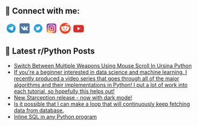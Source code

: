 ## 🔎 Connect with me:
[<img src="https://github.com/bullbesh/bullbesh/blob/main/images/Telegram.png" width="32" height="32" />](https://t.me/bullbesh)
[<img src="https://github.com/bullbesh/bullbesh/blob/main/images/VK.png" width="32" height="32" />](https://vk.com/bullbesh)
[<img src="https://github.com/bullbesh/bullbesh/blob/main/images/Twitter.png" width="32" height="32" />](https://twitter.com/bullbesh1)
[<img src="https://github.com/bullbesh/bullbesh/blob/main/images/Instagram.png" width="32" height="32" />](https://www.instagram.com/bullbesh)
[<img src="https://github.com/bullbesh/bullbesh/blob/main/images/Reddit.png" width="32" height="32" />](https://www.reddit.com/user/bullbesh)
[<img src="https://github.com/bullbesh/bullbesh/blob/main/images/YouTube.png" width="32" height="32" />](https://www.youtube.com/channel/UCtfjRs6uzgq5mfm8S06WTcg)

## 📕 Latest r/Python Posts
<!-- BLOG-POST-LIST:START -->
- [Switch Between Multiple Weapons Using Mouse Scroll In Ursina Python](https://www.reddit.com/r/Python/comments/xyzqxa/switch_between_multiple_weapons_using_mouse/)
- [If you&#39;re a beginner interested in data science and machine learning, I recently produced a video series that goes through all of the major algorithms and their implementations in Python! I put a lot of work into each tutorial, so hopefully this helps out!](https://www.reddit.com/r/Python/comments/xyyj9t/if_youre_a_beginner_interested_in_data_science/)
- [New Starception release - now with dark mode!](https://www.reddit.com/r/Python/comments/xyyafd/new_starception_release_now_with_dark_mode/)
- [Is it possible that I can make a loop that will continuously keep fetching data from database.](https://www.reddit.com/r/Python/comments/xyxz0x/is_it_possible_that_i_can_make_a_loop_that_will/)
- [Inline SQL in any Python program](https://www.reddit.com/r/Python/comments/xyvncm/inline_sql_in_any_python_program/)
<!-- BLOG-POST-LIST:END -->
